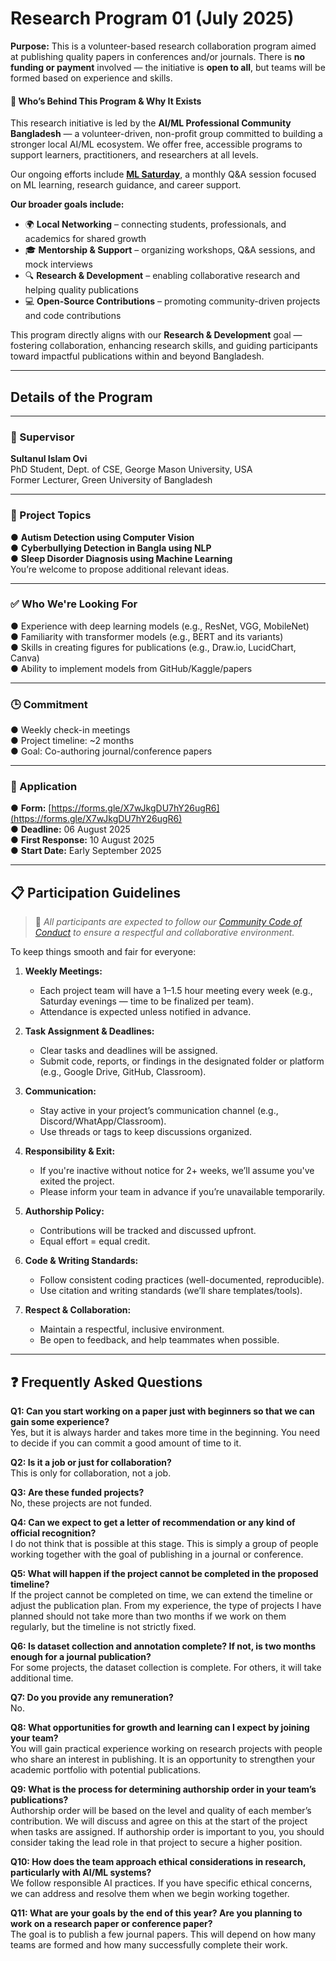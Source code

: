 # Research Program 01 (July 2025)

**Purpose:**
This is a volunteer-based research collaboration program aimed at publishing quality papers in conferences and/or journals.
There is **no funding or payment** involved — the initiative is **open to all**, but teams will be formed based on experience and skills.

#### 👥 Who’s Behind This Program & Why It Exists

This research initiative is led by the **AI/ML Professional Community Bangladesh** — a volunteer-driven, non-profit group committed to building a stronger local AI/ML ecosystem. We offer free, accessible programs to support learners, practitioners, and researchers at all levels.

Our ongoing efforts include **[ML Saturday](https://youtube.com/playlist?list=PL6_zFMqdurBpU8jlJWujAOHnF_GXX4nEe&si=Wlj6tL8D3ZVyApBa)**, a monthly Q\&A session focused on ML learning, research guidance, and career support.

**Our broader goals include:**

* 🌍 **Local Networking** – connecting students, professionals, and academics for shared growth
* 🎓 **Mentorship & Support** – organizing workshops, Q\&A sessions, and mock interviews
* 🔍 **Research & Development** – enabling collaborative research and helping quality publications
* 💻 **Open-Source Contributions** – promoting community-driven projects and code contributions

This program directly aligns with our **Research & Development** goal — fostering collaboration, enhancing research skills, and guiding participants toward impactful publications within and beyond Bangladesh.

---

## Details of the Program

---

### 🔬 Supervisor

**Sultanul Islam Ovi**  
PhD Student, Dept. of CSE, George Mason University, USA  
Former Lecturer, Green University of Bangladesh

---

### 📌 Project Topics

● **Autism Detection using Computer Vision**  
● **Cyberbullying Detection in Bangla using NLP**  
● **Sleep Disorder Diagnosis using Machine Learning**   
You’re welcome to propose additional relevant ideas.

---

### ✅ Who We're Looking For
● Experience with deep learning models (e.g., ResNet, VGG, MobileNet)  
● Familiarity with transformer models (e.g., BERT and its variants)  
● Skills in creating figures for publications (e.g., Draw\.io, LucidChart, Canva)  
● Ability to implement models from GitHub/Kaggle/papers  

---

### 🕒 Commitment

● Weekly check-in meetings  
● Project timeline: \~2 months  
● Goal: Co-authoring journal/conference papers  

---

### 📝 Application

● **Form:** [https://forms.gle/X7wJkgDU7hY26ugR6](https://forms.gle/X7wJkgDU7hY26ugR6)  
● **Deadline:** 06 August 2025  
● **First Response:** 10 August 2025  
● **Start Date:** Early September 2025  

---

## 📋 Participation Guidelines

> 🔗 *All participants are expected to follow our [Community Code of Conduct](https://github.com/aimlcommunitybd/public-docs/blob/main/legal/code-of-conduct.md) to ensure a respectful and collaborative environment.*

To keep things smooth and fair for everyone:

1. **Weekly Meetings:**

   * Each project team will have a 1–1.5 hour meeting every week (e.g., Saturday evenings — time to be finalized per team).
   * Attendance is expected unless notified in advance.

2. **Task Assignment & Deadlines:**

   * Clear tasks and deadlines will be assigned.
   * Submit code, reports, or findings in the designated folder or platform (e.g., Google Drive, GitHub, Classroom).

3. **Communication:**

   * Stay active in your project’s communication channel (e.g., Discord/WhatApp/Classroom).
   * Use threads or tags to keep discussions organized.

4. **Responsibility & Exit:**

   * If you're inactive without notice for 2+ weeks, we’ll assume you've exited the project.
   * Please inform your team in advance if you’re unavailable temporarily.

5. **Authorship Policy:**

   * Contributions will be tracked and discussed upfront.
   * Equal effort = equal credit.

6. **Code & Writing Standards:**

   * Follow consistent coding practices (well-documented, reproducible).
   * Use citation and writing standards (we’ll share templates/tools).

7. **Respect & Collaboration:**

   * Maintain a respectful, inclusive environment.
   * Be open to feedback, and help teammates when possible.

---

## ❓ Frequently Asked Questions

**Q1: Can you start working on a paper just with beginners so that we can gain some experience?**  
Yes, but it is always harder and takes more time in the beginning. You need to decide if you can commit a good amount of time to it.

**Q2: Is it a job or just for collaboration?**  
This is only for collaboration, not a job.

**Q3: Are these funded projects?**  
No, these projects are not funded.

**Q4: Can we expect to get a letter of recommendation or any kind of official recognition?**  
I do not think that is possible at this stage. This is simply a group of people working together with the goal of publishing in a journal or conference.

**Q5: What will happen if the project cannot be completed in the proposed timeline?**  
If the project cannot be completed on time, we can extend the timeline or adjust the publication plan. From my experience, the type of projects I have planned should not take more than two months if we work on them regularly, but the timeline is not strictly fixed. 

**Q6: Is dataset collection and annotation complete? If not, is two months enough for a journal publication?**  
For some projects, the dataset collection is complete. For others, it will take additional time.

**Q7: Do you provide any remuneration?**  
No.

**Q8: What opportunities for growth and learning can I expect by joining your team?**  
You will gain practical experience working on research projects with people who share an interest in publishing. It is an opportunity to strengthen your academic portfolio with potential publications.

**Q9: What is the process for determining authorship order in your team’s publications?**  
Authorship order will be based on the level and quality of each member’s contribution. We will discuss and agree on this at the start of the project when tasks are assigned. If authorship order is important to you, you should consider taking the lead role in that project to secure a higher position.

**Q10: How does the team approach ethical considerations in research, particularly with AI/ML systems?**  
We follow responsible AI practices. If you have specific ethical concerns, we can address and resolve them when we begin working together.

**Q11: What are your goals by the end of this year? Are you planning to work on a research paper or conference paper?**  
The goal is to publish a few journal papers. This will depend on how many teams are formed and how many successfully complete their work.
